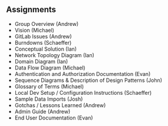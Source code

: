 ## Assignments

- Group Overview (Andrew)
- Vision (Michael)
- GitLab Issues (Andrew)
- Burndowns (Schaeffer)
- Conceptual Solution (Ian)
- Network Topology Diagram (Ian)
- Domain Diagram (Ian)
- Data Flow Diagram (Michael)
- Authentication and Authorization Documentation (Evan)
- Sequence Diagrams & Description of Design Patterns (John)
- Glossary of Terms (Michael)
- Local Dev Setup / Configuration Instructions (Schaeffer)
- Sample Data Imports (Josh)
- Gotchas / Lessons Learned (Andrew)
- Admin Guide (Andrew)
- End User Documentation (Evan)